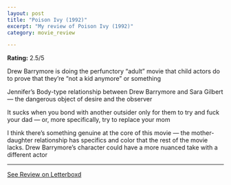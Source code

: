 ```yaml
---
layout: post
title: "Poison Ivy (1992)"
excerpt: "My review of Poison Ivy (1992)"
category: movie_review

---
```


**Rating:** 2.5/5

Drew Barrymore is doing the perfunctory “adult” movie that child actors do to prove that they’re “not a kid anymore” or something

Jennifer’s Body-type relationship between Drew Barrymore and Sara Gilbert — the dangerous object of desire and the observer

It sucks when you bond with another outsider only for them to try and fuck your dad — or, more specifically, try to replace your mom

I think there’s something genuine at the core of this movie — the mother-daughter relationship has specifics and color that the rest of the movie lacks. Drew Barrymore’s character could have a more nuanced take with a different actor

<hr>

[See Review on Letterboxd](https://boxd.it/47AvsH)
